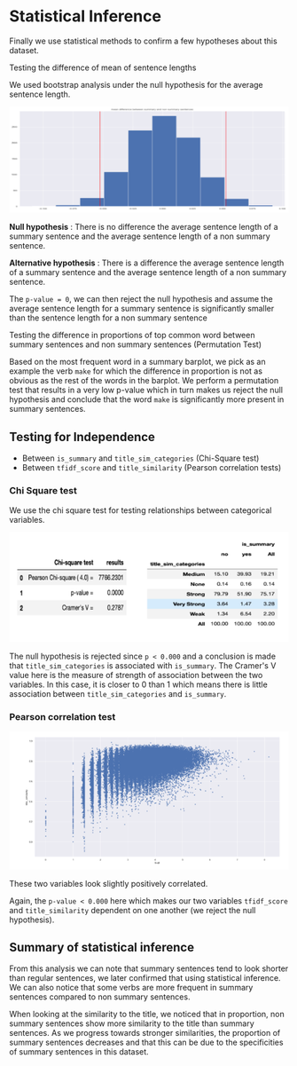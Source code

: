 # Statistical Inference

Finally we use statistical methods to confirm a few hypotheses about this dataset.

Testing the difference of mean of sentence lengths

We used bootstrap analysis under the null hypothesis for the average sentence length.

![](images/mean-diff-sentence-length.png)

**Null hypothesis** : There is no difference the average sentence length of a summary sentence and the average sentence length of a non summary sentence.

**Alternative hypothesis** : There is a difference the average sentence length of a summary sentence and the average sentence length of a non summary sentence.

The `p-value = 0`, we can then reject the null hypothesis and assume the average sentence length for a summary sentence is significantly smaller than the sentence length for a non summary sentence

Testing the difference in proportions of top common word between summary sentences and non summary sentences (Permutation Test)

Based on the most frequent word in a summary barplot, we pick as an example the verb `make` for which the difference in proportion is not as obvious as the rest of the words in the barplot. We perform a permutation test that results in a very low p-value which in turn makes us reject the null hypothesis and conclude that the word `make` is significantly more present in summary sentences.

## Testing for Independence

- Between `is_summary` and `title_sim_categories` (Chi-Square test)
- Between `tfidf_score` and `title_similarity` (Pearson correlation tests)

### Chi Square test

We use the chi square test for testing relationships between categorical variables.

![](images/chi-square.png)

The null hypothesis is rejected since `p < 0.000` and a conclusion is made that `title_sim_categories` is associated with `is_summary`. The Cramer's V value here is the measure of strength of association between the two variables. In this case, it is closer to 0 than 1 which means there is little association between `title_sim_categories` and `is_summary`.

### Pearson correlation test

![](images/pearson-correlation.png)

These two variables look slightly positively correlated.

Again, the `p-value < 0.000` here which makes our two variables `tfidf_score` and `title_similarity` dependent on one another (we reject the null hypothesis).

## Summary of statistical inference

From this analysis we can note that summary sentences tend to look shorter than regular sentences, we later confirmed that using statistical inference. We can also notice that some verbs are more frequent in summary sentences compared to non summary sentences.

When looking at the similarity to the title, we noticed that in proportion, non summary sentences show more similarity to the title than summary sentences. As we progress towards stronger similarities, the proportion of summary sentences decreases and that this can be due to the specificities of summary sentences in this dataset.